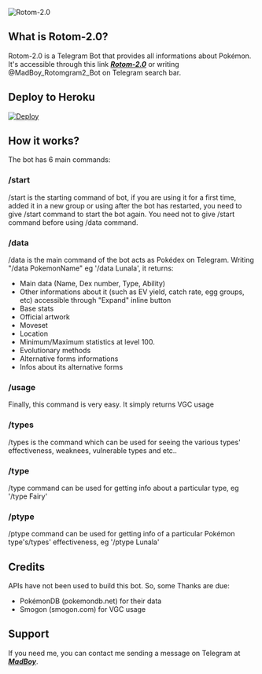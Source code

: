 ![Rotom-2.0](https://telegra.ph/file/911efe97b05fe077d9fd8.jpg)

## What is Rotom-2.0?
Rotom-2.0 is a Telegram Bot that provides all informations about Pokémon. It's accessible through this link <b><i>[Rotom-2.0](https://telegram.me/MadBoy_Rotomgram2_Bot)</i></b> or writing @MadBoy_Rotomgram2_Bot on Telegram search bar.

## Deploy to Heroku
[![Deploy](https://www.herokucdn.com/deploy/button.svg)](https://heroku.com/deploy?template=https://github.com/madboy482/rotom-2.0.git)

## How it works?
The bot has 6 main commands:

### /start 
/start is the starting command of bot, if you are using it for a first time, added it in a new group or using after the bot has restarted, you need to give /start command to start the bot again. You need not to give /start command before using /data command.

### /data
/data is the main command of the bot acts as Pokédex on Telegram. Writing "/data PokemonName" eg '/data Lunala', it returns:
* Main data (Name, Dex number, Type, Ability)
* Other informations about it (such as EV yield, catch rate, egg groups, etc) accessible through "Expand" inline button
* Base stats
* Official artwork
* Moveset
* Location
* Minimum/Maximum statistics at level 100.
* Evolutionary methods
* Alternative forms informations
* Infos about its alternative forms

### /usage
Finally, this command is very easy. It simply returns VGC usage

### /types 
/types is the command which can be used for seeing the various types' effectiveness, weaknees, vulnerable types and etc..

### /type
/type command can be used for getting info about a particular type, eg '/type Fairy'

### /ptype
/ptype command can be used for getting info of a particular Pokémon type's/types' effectiveness, eg '/ptype Lunala'

## Credits
APIs have not been used to build this bot. So, some Thanks are due:
* PokémonDB (pokemondb.net) for their data
* Smogon (smogon.com) for VGC usage

## Support
If you need me, you can contact me sending a message on Telegram at <b><i>[MadBoy](https://telegram.me/Warning_MadBoy_is_Here)</i></b>.
